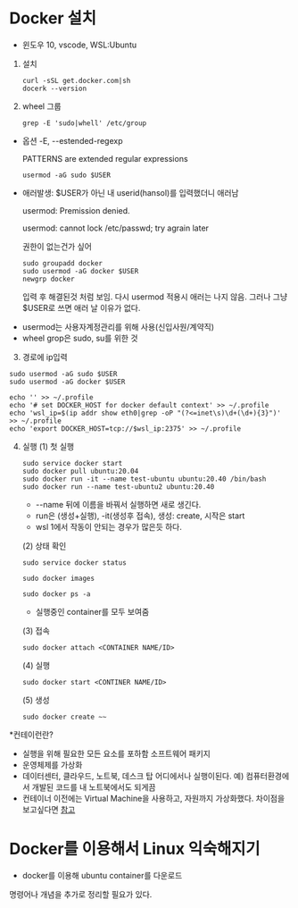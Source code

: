 # Docker 설치
 - 윈도우 10, vscode, WSL:Ubuntu
1. 설치
    ```
    curl -sSL get.docker.com|sh 
    docerk --version
    ```
2. wheel 그룹 

    ```
    grep -E 'sudo|whell' /etc/group
    ```
* 옵션 -E, --estended-regexp
    
    PATTERNS are extended regular expressions

    ```
    usermod -aG sudo $USER
    ```
* 애러발생: $USER가 아닌 내 userid(hansol)를 입력했더니 애러남

    usermod: Premission denied.

    usermod: cannot lock /etc/passwd; try agrain later

    권한이 없는건가 싶어
    ```
    sudo groupadd docker
    sudo usermod -aG docker $USER
    newgrp docker
    ```
    입력 후 해결된것 처럼 보임. 다시 usermod 적용시 애러는 나지 않음.
    그러나 그냥 $USER로 쓰면 애러 날 이유가 없다.

- usermod는 사용자계정관리를 위해 사용(신입사원/계약직)
- wheel grop은 sudo, su를 위한 것

3. 경로에 ip입력
```
sudo usermod -aG sudo $USER
sudo usermod -aG docker $USER
```
```
echo '' >> ~/.profile
echo '# set DOCKER_HOST for docker default context' >> ~/.profile
echo 'wsl_ip=$(ip addr show eth0|grep -oP "(?<=inet\s)\d+(\d+){3}")' >> ~/.profile
echo 'export DOCKER_HOST=tcp://$wsl_ip:2375' >> ~/.profile
```

4. 실행
    (1) 첫 실행
    ```
    sudo service docker start
    sudo docker pull ubuntu:20.04
    sudo docker run -it --name test-ubuntu ubuntu:20.40 /bin/bash
    sudo docker run --name test-ubuntu2 ubuntu:20.40
    ```
    - --name 뒤에 이름을 바꿔서 실행하면 새로 생긴다.
    - run은 (생성+실행), -it(생성후 접속), 생성: create, 시작은 start 
    - wsl 1에서 작동이 안되는 경우가 많은듯 하다.

    (2) 상태 확인
    ```
    sudo service docker status
    ```
    ```
    sudo docker images
    ```
    ```
    sudo docker ps -a
    ```
    - 실행중인 container를 모두 보여줌

    (3) 접속
    ```
    sudo docker attach <CONTAINER NAME/ID>
    ```
    (4) 실행
    ```
    sudo docker start <CONTINER NAME/ID>
    ```
    (5) 생성
    ```
    sudo docker create ~~
    ```


*컨테이런란?
 - 실행을 위해 필요한 모든 요소를 포하함 소프트웨어 패키지
 - 운영체제를 가상화
 - 데이터센터, 클라우드, 노트북, 데스크 탑 어디에서나 실행이된다.
 예) 컴퓨터환경에서 개발된 코드를 내 노트북에서도 되게끔
 - 컨테이너 이전에는 Virtual Machine을 사용하고, 자원까지 가상화했다. 차이점을 보고싶다면 [참고](https://www.netapp.com/blog/containers-vs-vms/)

# Docker를 이용해서 Linux 익숙해지기
- docker를 이용해 ubuntu container를 다운로드


명령어나 개념을 추가로 정리할 필요가 있다.